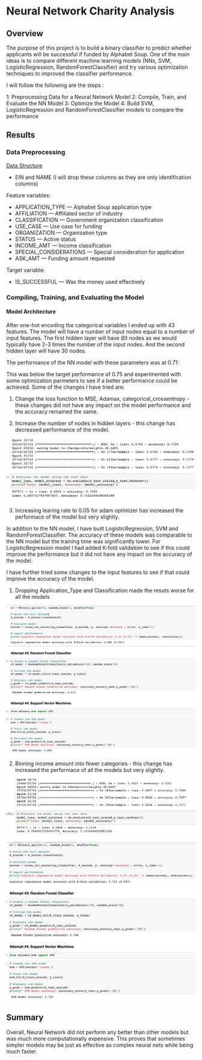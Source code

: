 # Neural Network Charity Analysis

## Overview

The purpose of this project is to build a binary classifier to predict whether applicants will be successful if funded by Alphabet Soup. One of the main ideas is to compare different machine learning models (NNs, SVM, LogisticRegression, RandomForestClassifier) and try various optimization techniques to improved the classifier performance.

I will follow the following are the steps :

1: Preprocessing Data for a Neural Network Model
2: Compile, Train, and Evaluate the NN Model
3: Optimize the Model
4: Build SVM, LogisticRegression and RandomForestClassifier models to compare the performance

## Results

### Data Preprocessing

<u>Data Structure</u>

- EIN and NAME (I will drop these columns as they are only identification columns)

Feature variables:
- APPLICATION_TYPE — Alphabet Soup application type
- AFFILIATION — Affiliated sector of industry
- CLASSIFICATION — Government organization classification
- USE_CASE — Use case for funding
- ORGANIZATION — Organization type
- STATUS — Active status
- INCOME_AMT — Income classification
- SPECIAL_CONSIDERATIONS — Special consideration for application
- ASK_AMT — Funding amount requested

Target variable:
- IS_SUCCESSFUL — Was the money used effectively


### Compiling, Training, and Evaluating the Model

#### Model Architecture

After one-hot encoding the categorical variables I ended up with 43 features. The model will have a number of input nodes equal to a number of input features. The first hidden layer will have 80 nodes as we would typically have 2-3 times the number of the input nodes. And the second hidden layer will have 30 nodes. 

The performance of the NN model with these parameters was at 0.71:

<insert picture>

This was below the target performance of 0.75 and experimented with some optimization parmeters to see if a better performance could be achieved. Some of the changes I have tried are:

1. Change the loss function to MSE, Adamax, categorical_crossentropy - these changes did not have any impact on the model performance and the accuracy remained the same.

2. Increase the number of nodes in hidden layers - this change has decreased performance of the model.

!['Feature Optimization](Resources/Increased%20Nodes.png)

3. Increasing learing rate to 0.05 for adam optimizer has increased the performace of the model but very slightly.

In addition to the NN model, I have built LogisticRegression, SVM and RandomForestClassifier. The accuracy of these models was comparable to the NN model but the training time was significantly lower. For LogisticRegression model I had added K-fold validation to see if this could improve the performance but it did not have any impact on the accuracy of the model.



I have further tried some changes to the input features to see if that could improve the accuracy of the model.

1. Dropping Application_Type and Classification made the resuts worse for all the models

!['Feature Optimization](Resources/Removed%20class%20and%20ap_type.png)

2. Binning income amount into fewer categories - this change has increased the performace of all the models but very slightly.

!['Feature Optimization](Resources/Feature%20Optimization.png)

!['Feature Optimization](Resources/final.png)



## Summary
Overall, Neural Network did not perform any better than other models but was much more computationally expensive. This proves that sometimes simpler models may be just as effective as complex neural nets while being much faster. 
